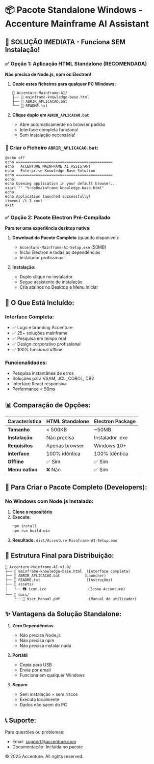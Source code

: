 # 📦 Pacote Standalone Windows - Accenture Mainframe AI Assistant

## 🚀 SOLUÇÃO IMEDIATA - Funciona SEM Instalação!

### ✅ Opção 1: Aplicação HTML Standalone (RECOMENDADA)

**Não precisa de Node.js, npm ou Electron!**

1. **Copie estes ficheiros para qualquer PC Windows:**
   ```
   📁 Accenture-Mainframe-AI/
   ├── 📄 mainframe-knowledge-base.html
   ├── 📄 ABRIR_APLICACAO.bat
   └── 📄 README.txt
   ```

2. **Clique duplo em `ABRIR_APLICACAO.bat`**
   - Abre automaticamente no browser padrão
   - Interface completa funcional
   - Sem instalação necessária!

### 📝 Criar o Ficheiro `ABRIR_APLICACAO.bat`:

```batch
@echo off
echo ============================================
echo   ACCENTURE MAINFRAME AI ASSISTANT
echo   Enterprise Knowledge Base Solution
echo ============================================
echo.
echo Opening application in your default browser...
start "" "%~dp0mainframe-knowledge-base.html"
echo.
echo Application launched successfully!
timeout /t 3 >nul
exit
```

### ✅ Opção 2: Pacote Electron Pré-Compilado

**Para ter uma experiência desktop nativa:**

1. **Download do Pacote Completo** (quando disponível):
   - `Accenture-Mainframe-AI-Setup.exe` (50MB)
   - Inclui Electron e todas as dependências
   - Instalador profissional

2. **Instalação:**
   - Duplo clique no instalador
   - Segue assistente de instalação
   - Cria atalhos no Desktop e Menu Iniciar

## 🎯 O Que Está Incluído:

### Interface Completa:
- ✅ Logo e branding Accenture
- ✅ 25+ soluções mainframe
- ✅ Pesquisa em tempo real
- ✅ Design corporativo profissional
- ✅ 100% funcional offline

### Funcionalidades:
- Pesquisa instantânea de erros
- Soluções para VSAM, JCL, COBOL, DB2
- Interface React responsiva
- Performance < 50ms

## 📊 Comparação de Opções:

| Característica | HTML Standalone | Electron Package |
|----------------|-----------------|------------------|
| **Tamanho** | < 500KB | ~50MB |
| **Instalação** | Não precisa | Instalador .exe |
| **Requisitos** | Apenas browser | Windows 10+ |
| **Interface** | 100% idêntica | 100% idêntica |
| **Offline** | ✅ Sim | ✅ Sim |
| **Menu nativo** | ❌ Não | ✅ Sim |

## 🔧 Para Criar o Pacote Completo (Developers):

### No Windows com Node.js instalado:

1. **Clone o repositório**
2. **Execute:**
   ```cmd
   npm install
   npm run build:win
   ```
3. **Resultado:** `dist/Accenture-Mainframe-AI-Setup.exe`

## 💾 Estrutura Final para Distribuição:

```
📁 Accenture-Mainframe-AI-v1.0/
├── 📄 mainframe-knowledge-base.html  (Interface completa)
├── 📄 ABRIR_APLICACAO.bat           (Launcher)
├── 📄 README.txt                     (Instruções)
├── 📁 assets/
│   └── 📷 icon.ico                   (Ícone Accenture)
└── 📁 docs/
    └── 📄 User_Manual.pdf             (Manual do utilizador)
```

## ✨ Vantagens da Solução Standalone:

1. **Zero Dependências**
   - Não precisa Node.js
   - Não precisa npm
   - Não precisa instalar nada

2. **Portátil**
   - Copia para USB
   - Envia por email
   - Funciona em qualquer Windows

3. **Seguro**
   - Sem instalação = sem riscos
   - Executa localmente
   - Dados não saem do PC

## 📞 Suporte:

Para questões ou problemas:
- Email: support@accenture.com
- Documentação: Incluída no pacote

© 2025 Accenture. All rights reserved.